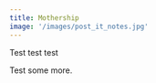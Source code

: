 ```yaml
---
title: Mothership
image: '/images/post_it_notes.jpg'
---
```


Test test test

<!-- more -->

Test some more.